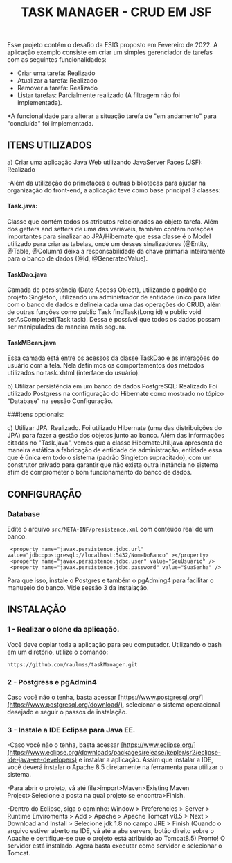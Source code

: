 <p align="center">
    <h1 align="center">TASK MANAGER - CRUD EM JSF</h1>
    <br>
</p>

Esse projeto contém o desafio da ESIG proposto em Fevereiro de 2022.
A aplicação exemplo consiste em criar um simples gerenciador de tarefas
com as seguintes funcionalidades:
- Criar uma tarefa: Realizado
- Atualizar a tarefa: Realizado
- Remover a tarefa: Realizado
- Listar tarefas: Parcialmente realizado (A filtragem não foi implementada).

*A funcionalidade para alterar a situação tarefa de "em andamento" para "concluída" foi implementada.

ITENS UTILIZADOS
------------

a) Criar uma aplicação Java Web utilizando JavaServer Faces (JSF): Realizado

-Além da utilização do primefaces e outras bibliotecas para ajudar na organização do front-end, a aplicação teve como base principal 3 classes:

#### Task.java:

Classe que contém todos os atributos relacionados ao objeto tarefa. Além dos getters and setters de uma das variáveis, também contém notações importantes
para sinalizar ao JPA/Hibernate que essa classe é o Model utilizado para criar as tabelas, onde um desses sinalizadores (@Entity, @Table, @Column) deixa a responsabilidade da chave primária inteiramente para o banco de dados (@Id, @GeneratedValue).

#### TaskDao.java

Camada de persistência (Date Access Object), utilizando o padrão de projeto Singleton, utilizando um administrador de entidade único para lidar com o banco de dados
e delineia cada uma das operações do CRUD, além de outras funções como public Task findTask(Long id) e public void setAsCompleted(Task task). Dessa é possível
que todos os dados possam ser manipulados de maneira mais segura.

#### TaskMBean.java

Essa camada está entre os acessos da classe TaskDao e as interações do usuário com a tela. Nela definimos os comportamentos dos métodos utilizados no task.xhtml (interface do usuário).

b) Utilizar persistência em um banco de dados PostgreSQL: Realizado
Foi utilizado Postgress na configuração do Hibernate como mostrado no tópico "Database" na sessão Configuração.

###Itens opcionais:

c) Utilizar JPA: Realizado.
Foi utilizado Hibernate (uma das distribuições do JPA) para fazer a gestão dos objetos junto ao banco. Além das informações citadas no "Task.java", vemos que a classe 
HibernateUtil.java apresenta de maneira estática a fabricação de entidade de administração, entidade essa que é única em todo o sistema (padrão Singleton supracitado), com um
construtor privado para garantir que não exista outra instância no sistema afim de comprometer o bom funcionamento do banco de dados.



CONFIGURAÇÃO
-------------
### Database

Edite o arquivo `src/META-INF/presistence.xml` com conteúdo real de um banco.

``` 
 <property name="javax.persistence.jdbc.url" value="jdbc:postgresql://localhost:5432/NomeDoBanco" ></property>
 <property name="javax.persistence.jdbc.user" value="SeuUsuario" />
 <property name="javax.persistence.jdbc.password" value="SuaSenha" />
```
Para que isso, instale o Postgres e também o pgAdming4 para facilitar o manuseio do banco.
Vide sessão 3 da instalação.

INSTALAÇÃO
-------------
### 1 - Realizar o clone da aplicação.
Você deve copiar toda a aplicação para seu computador.
Utilizando o bash em um diretório, utilize o comando:
~~~
https://github.com/raulmss/taskManager.git
~~~

### 2 - Postgress e pgAdmin4
Caso você não o tenha, basta acessar [https://www.postgresql.org/](https://www.postgresql.org/download/), selecionar o sistema operacional desejado e seguir o passos de instalação.
### 3 - Instale a IDE Eclipse para Java EE.

-Caso você não o tenha, basta acessar [https://www.eclipse.org/](https://www.eclipse.org/downloads/packages/release/kepler/sr2/eclipse-ide-java-ee-developers) e instalar a aplicação.
Assim que instalar a IDE, você deverá instalar o Apache 8.5 diretamente na ferramenta para utilizar o sistema.

-Para abrir o projeto, vá até file>import>Maven>Existing Maven Project>Selecione a posta na qual projeto se encontra>Finish.

-Dentro do Eclipse, siga o caminho:
Window > Preferencies > Server > Runtime Enviroments > Add > Apache > Apache Tomcat v8.5 > Next > Download and Install > Selecione jdk 1.8 no campo JRE > Finish
(Quando o arquivo estiver aberto na IDE, vá até a aba servers, botão direito sobre o Apache e certifique-se que o projeto está atribuido ao Tomcat8.5)
Pronto! O servidor está instalado.
Agora basta executar como servidor e selecionar o Tomcat.


